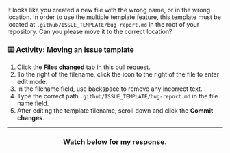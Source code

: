 It looks like you created a new file with the wrong name, or in the wrong location. In order to use the multiple template feature, this template must be located at `.github/ISSUE_TEMPLATE/bug-report.md` in the root of your repository. Can you please move it to the correct location?

### :keyboard: Activity: Moving an issue template

1. Click the **Files changed** tab in this pull request.
2. To the right of the filename, click the icon to the right of the file to enter edit mode.
3. In the filename field, use backspace to remove any incorrect text.
4. Type the correct path `.github/ISSUE_TEMPLATE/bug-report.md` in the file name field.
5. After editing the template filename, scroll down and click the **Commit changes**.

<hr>
<h3 align="center">Watch below for my response.</h3>
